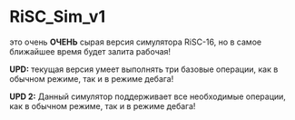 # RiSC_Sim_v1
это очень <b>ОЧЕНЬ</b> сырая версия симулятора RiSC-16, но в самое ближайшее время будет залита рабочая!

<b>UPD:</b> текущая версия умеет выполнять три базовые операции, как в обычном режиме, так и в режиме дебага!

<b>UPD 2:</b> Данный симулятор поддерживает все необходимые операции, как в обычном режиме, так и в режиме дебага!
